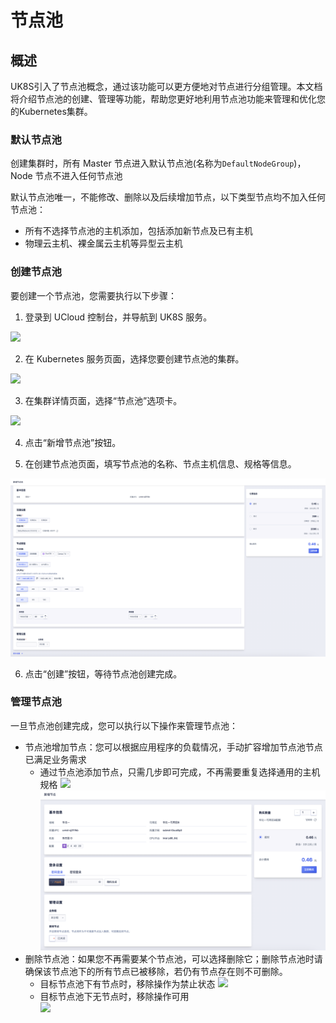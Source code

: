 # 节点池

## 概述

UK8S引入了节点池概念，通过该功能可以更方便地对节点进行分组管理。本文档将介绍节点池的创建、管理等功能，帮助您更好地利用节点池功能来管理和优化您的Kubernetes集群。
   
### 默认节点池

创建集群时，所有 Master 节点进入默认节点池(名称为`DefaultNodeGroup`)，Node 节点不进入任何节点池

默认节点池唯一，不能修改、删除以及后续增加节点，以下类型节点均不加入任何节点池：

- 所有不选择节点池的主机添加，包括添加新节点及已有主机
- 物理云主机、裸金属云主机等异型云主机   

### 创建节点池

要创建一个节点池，您需要执行以下步骤：      

1. 登录到 UCloud 控制台，并导航到 UK8S 服务。   

![](/images/administercluster/node_group1.png)   

2. 在 Kubernetes 服务页面，选择您要创建节点池的集群。      

![](/images/administercluster/node_group2.png) 

3. 在集群详情页面，选择“节点池”选项卡。

![](/images/administercluster/node_group3.png)

4. 点击“新增节点池”按钮。

5. 在创建节点池页面，填写节点池的名称、节点主机信息、规格等信息。

![](/images/administercluster/node_group4.png)

6. 点击“创建”按钮，等待节点池创建完成。
   
### 管理节点池

一旦节点池创建完成，您可以执行以下操作来管理节点池：

- 节点池增加节点：您可以根据应用程序的负载情况，手动扩容增加节点池节点已满足业务需求   
  - 通过节点池添加节点，只需几步即可完成，不再需要重复选择通用的主机规格
![](/images/administercluster/node_group5.png)
![](/images/administercluster/node_group6.png)
- 删除节点池：如果您不再需要某个节点池，可以选择删除它；删除节点池时请确保该节点池下的所有节点已被移除，若仍有节点存在则不可删除。
  - 目标节点池下有节点时，移除操作为禁止状态
![](/images/administercluster/node_group7.png)
  - 目标节点池下无节点时，移除操作可用	
![](/images/administercluster/node_group8.png)
